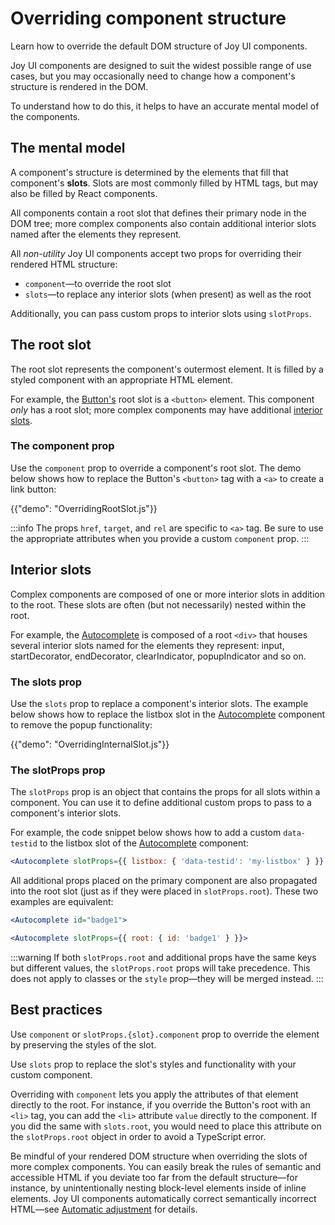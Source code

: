 # Overriding component structure

<p class="description">Learn how to override the default DOM structure of Joy UI components.</p>

Joy UI components are designed to suit the widest possible range of use cases, but you may occasionally need to change how a component's structure is rendered in the DOM.

To understand how to do this, it helps to have an accurate mental model of the components.

## The mental model

A component's structure is determined by the elements that fill that component's **slots**.
Slots are most commonly filled by HTML tags, but may also be filled by React components.

All components contain a root slot that defines their primary node in the DOM tree; more complex components also contain additional interior slots named after the elements they represent.

All _non-utility_ Joy UI components accept two props for overriding their rendered HTML structure:

- `component`—to override the root slot
- `slots`—to replace any interior slots (when present) as well as the root

Additionally, you can pass custom props to interior slots using `slotProps`.

## The root slot

The root slot represents the component's outermost element. It is filled by a styled component with an appropriate HTML element.

For example, the [Button's](/joy-ui/react-button/) root slot is a `<button>` element.
This component _only_ has a root slot; more complex components may have additional [interior slots](#interior-slots).

### The component prop

Use the `component` prop to override a component's root slot.
The demo below shows how to replace the Button's `<button>` tag with a `<a>` to create a link button:

{{"demo": "OverridingRootSlot.js"}}

:::info
The props `href`, `target`, and `rel` are specific to `<a>` tag. Be sure to use the appropriate attributes when you provide a custom `component` prop.
:::

## Interior slots

Complex components are composed of one or more interior slots in addition to the root.
These slots are often (but not necessarily) nested within the root.

For example, the [Autocomplete](/joy-ui/react-autocomplete/) is composed of a root `<div>` that houses several interior slots named for the elements they represent: input, startDecorator, endDecorator, clearIndicator, popupIndicator and so on.

### The slots prop

Use the `slots` prop to replace a component's interior slots.
The example below shows how to replace the listbox slot in the [Autocomplete](/joy-ui/react-autocomplete/) component to remove the popup functionality:

{{"demo": "OverridingInternalSlot.js"}}

### The slotProps prop

The `slotProps` prop is an object that contains the props for all slots within a component.
You can use it to define additional custom props to pass to a component's interior slots.

For example, the code snippet below shows how to add a custom `data-testid` to the listbox slot of the [Autocomplete](/joy-ui/react-autocomplete/) component:

```jsx
<Autocomplete slotProps={{ listbox: { 'data-testid': 'my-listbox' } }} />
```

All additional props placed on the primary component are also propagated into the root slot (just as if they were placed in `slotProps.root`).
These two examples are equivalent:

```jsx
<Autocomplete id="badge1">
```

```jsx
<Autocomplete slotProps={{ root: { id: 'badge1' } }}>
```

:::warning
If both `slotProps.root` and additional props have the same keys but different values, the `slotProps.root` props will take precedence.
This does not apply to classes or the `style` prop—they will be merged instead.
:::

## Best practices

Use `component` or `slotProps.{slot}.component` prop to override the element by preserving the styles of the slot.

Use `slots` prop to replace the slot's styles and functionality with your custom component.

Overriding with `component` lets you apply the attributes of that element directly to the root.
For instance, if you override the Button's root with an `<li>` tag, you can add the `<li>` attribute `value` directly to the component.
If you did the same with `slots.root`, you would need to place this attribute on the `slotProps.root` object in order to avoid a TypeScript error.

Be mindful of your rendered DOM structure when overriding the slots of more complex components.
You can easily break the rules of semantic and accessible HTML if you deviate too far from the default structure—for instance, by unintentionally nesting block-level elements inside of inline elements.
Joy UI components automatically correct semantically incorrect HTML—see [Automatic adjustment](/joy-ui/main-features/automatic-adjustment/) for details.
